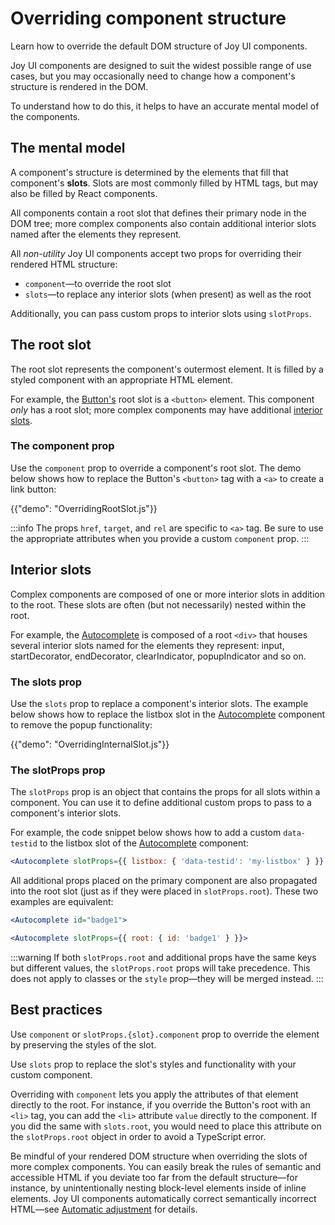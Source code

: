 # Overriding component structure

<p class="description">Learn how to override the default DOM structure of Joy UI components.</p>

Joy UI components are designed to suit the widest possible range of use cases, but you may occasionally need to change how a component's structure is rendered in the DOM.

To understand how to do this, it helps to have an accurate mental model of the components.

## The mental model

A component's structure is determined by the elements that fill that component's **slots**.
Slots are most commonly filled by HTML tags, but may also be filled by React components.

All components contain a root slot that defines their primary node in the DOM tree; more complex components also contain additional interior slots named after the elements they represent.

All _non-utility_ Joy UI components accept two props for overriding their rendered HTML structure:

- `component`—to override the root slot
- `slots`—to replace any interior slots (when present) as well as the root

Additionally, you can pass custom props to interior slots using `slotProps`.

## The root slot

The root slot represents the component's outermost element. It is filled by a styled component with an appropriate HTML element.

For example, the [Button's](/joy-ui/react-button/) root slot is a `<button>` element.
This component _only_ has a root slot; more complex components may have additional [interior slots](#interior-slots).

### The component prop

Use the `component` prop to override a component's root slot.
The demo below shows how to replace the Button's `<button>` tag with a `<a>` to create a link button:

{{"demo": "OverridingRootSlot.js"}}

:::info
The props `href`, `target`, and `rel` are specific to `<a>` tag. Be sure to use the appropriate attributes when you provide a custom `component` prop.
:::

## Interior slots

Complex components are composed of one or more interior slots in addition to the root.
These slots are often (but not necessarily) nested within the root.

For example, the [Autocomplete](/joy-ui/react-autocomplete/) is composed of a root `<div>` that houses several interior slots named for the elements they represent: input, startDecorator, endDecorator, clearIndicator, popupIndicator and so on.

### The slots prop

Use the `slots` prop to replace a component's interior slots.
The example below shows how to replace the listbox slot in the [Autocomplete](/joy-ui/react-autocomplete/) component to remove the popup functionality:

{{"demo": "OverridingInternalSlot.js"}}

### The slotProps prop

The `slotProps` prop is an object that contains the props for all slots within a component.
You can use it to define additional custom props to pass to a component's interior slots.

For example, the code snippet below shows how to add a custom `data-testid` to the listbox slot of the [Autocomplete](/joy-ui/react-autocomplete/) component:

```jsx
<Autocomplete slotProps={{ listbox: { 'data-testid': 'my-listbox' } }} />
```

All additional props placed on the primary component are also propagated into the root slot (just as if they were placed in `slotProps.root`).
These two examples are equivalent:

```jsx
<Autocomplete id="badge1">
```

```jsx
<Autocomplete slotProps={{ root: { id: 'badge1' } }}>
```

:::warning
If both `slotProps.root` and additional props have the same keys but different values, the `slotProps.root` props will take precedence.
This does not apply to classes or the `style` prop—they will be merged instead.
:::

## Best practices

Use `component` or `slotProps.{slot}.component` prop to override the element by preserving the styles of the slot.

Use `slots` prop to replace the slot's styles and functionality with your custom component.

Overriding with `component` lets you apply the attributes of that element directly to the root.
For instance, if you override the Button's root with an `<li>` tag, you can add the `<li>` attribute `value` directly to the component.
If you did the same with `slots.root`, you would need to place this attribute on the `slotProps.root` object in order to avoid a TypeScript error.

Be mindful of your rendered DOM structure when overriding the slots of more complex components.
You can easily break the rules of semantic and accessible HTML if you deviate too far from the default structure—for instance, by unintentionally nesting block-level elements inside of inline elements.
Joy UI components automatically correct semantically incorrect HTML—see [Automatic adjustment](/joy-ui/main-features/automatic-adjustment/) for details.
